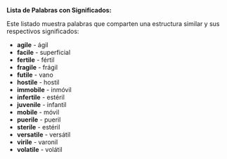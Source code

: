 

**Lista de Palabras con Significados:**

Este listado muestra palabras que comparten una estructura similar y sus respectivos significados:

*   **agile** - ágil
*   **facile** - superficial
*   **fertile** - fértil
*   **fragile** - frágil
*   **futile** - vano
*   **hostile** - hostil
*   **immobile** - inmóvil
*   **infertile** - estéril
*   **juvenile** - infantil
*   **mobile** - móvil
*   **puerile** - pueril
*   **sterile** - estéril
*   **versatile** - versátil
*   **virile** - varonil
*   **volatile** - volátil
